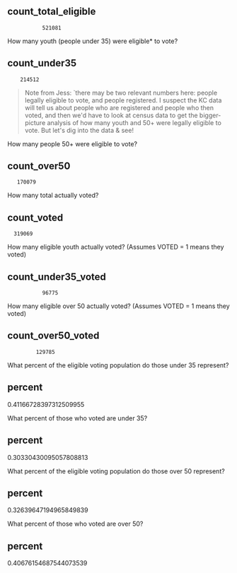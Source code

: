 count_total_eligible 
----------------------
               521081

How many youth (people under 35) were eligible* to vote?

count_under35 
---------------
        214512

>Note from Jess: `there may be two relevant numbers here: people legally eligible to vote, and people registered. I suspect the KC data will tell us about people who are registered and people who then voted, and then we'd have to look at census data to get the bigger-picture analysis of how many youth and 50+ were legally eligible to vote. But let's dig into the data & see!

How many people 50+ were eligible to vote?

count_over50 
--------------
       170079

How many total actually voted?

count_voted 
-------------
      319069


How many eligible youth actually voted? (Assumes VOTED = 1 means they voted)

count_under35_voted 
---------------------
               96775

How many eligible over 50 actually voted? (Assumes VOTED = 1 means they voted)

count_over50_voted 
--------------------
             129785


What percent of the eligible voting population do those under 35 represent?

percent        
------------------------
 0.41166728397312509955

What percent of those who voted are under 35?

percent
------------------------
 0.30330430095057808813


What percent of the eligible voting population do those over 50 represent?

percent
------------------------
 0.32639647194965849839

What percent of those who voted are over 50?

percent        
------------------------
 0.40676154687544073539

